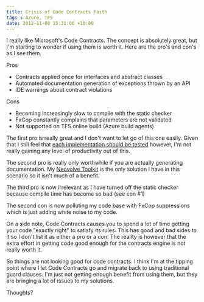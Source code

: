 ```yaml
---
title: Crisis of Code Contracts faith
tags : Azure, TFS
date: 2012-11-08 15:31:00 +10:00
---
```


I really like Microsoft's Code Contracts. The concept is absolutely great, but I'm starting to wonder if using them is worth it. Here are the pro's and con's as I see them.

Pros

* Contracts applied once for interfaces and abstract classes
* Automated documentation generation of exceptions thrown by an API
* IDE warnings about contract violations

Cons

* Becoming increasingly slow to compile with the static checker
* FxCop constantly complains that parameters are not validated
* Not supported on TFS online build (Azure build agents)

The first pro is really great and I don't want to let go of this one easily. Given that I still feel that [each implementation should be tested][0] however, I'm not really gaining any level of productivity out of this.

The second pro is really only worthwhile if you are actually generating documentation. My [Neovolve Toolkit][1] is the only solution I have in this scenario so it isn't much of a benefit.

The third pro is now irrelevant as I have turned off the static checker because compile time has become so bad (see con #1)

The second con is now polluting my code base with FxCop suppressions which is just adding white noise to my code.

On a side note, Code Contracts causes you to spend a lot of time getting your code "exactly right" to satisfy its rules. This has good and bad sides to it so I don't list it as either a pro or a con. The reality is however that the extra effort in getting code good enough for the contracts engine is not really worth it.

So things are not looking good for code contracts. I think I'm at the tipping point where I let Code Contracts go and migrate back to using traditional guard clauses. I'm just not getting enough benefit from using them, but they are bringing a lot of issues to my solutions.

Thoughts?

[0]: /post/2012/03/20/Should-code-contracts-be-tested.aspx
[1]: http://neovolve.codeplex.com/releases/view/53499
